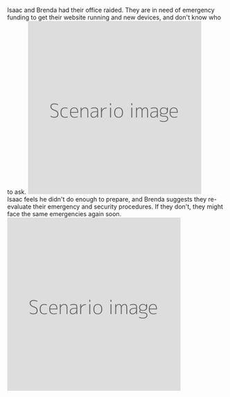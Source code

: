 Isaac and Brenda had their office raided. They are in need of emergency funding to get their website running and new devices, and don't know who to ask.
![](scenario.png)
<br>
Isaac feels he didn't do enough to prepare, and Brenda suggests they re-evaluate their emergency and security procedures. If they don't, they might face the same emergencies again soon.
![](scenario.png)